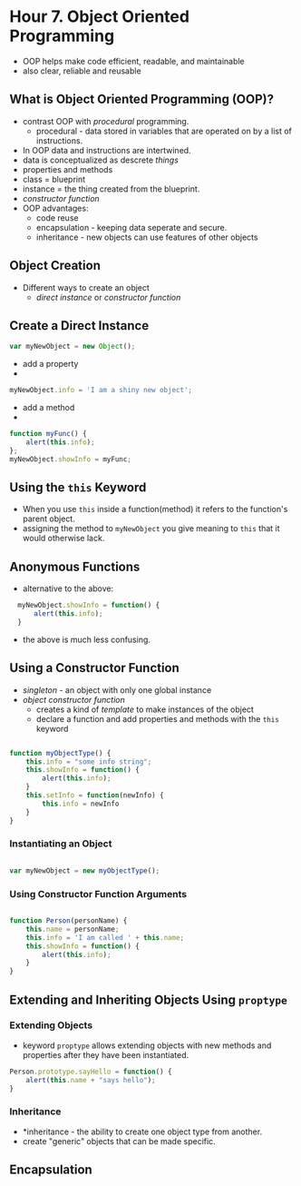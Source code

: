 # Hour 7. Object Oriented Programming

- OOP helps make code efficient, readable, and maintainable
- also clear, reliable and reusable

## What is Object Oriented Programming (OOP)?

- contrast OOP with *procedural* programming.
  - procedural - data stored in variables that are operated on by a list of instructions.
- In OOP data and instructions are intertwined.
- data is conceptualized as descrete *things* 
- properties and methods
- class = blueprint
- instance = the thing created from the blueprint.
- *constructor function* 
- OOP advantages:
  - code reuse
  - encapsulation - keeping data seperate and secure.
  - inheritance - new objects can use features of other objects
  
## Object Creation

- Different ways to create an object
  - *direct instance* or *constructor function*

## Create a Direct Instance

~~~javascript
var myNewObject = new Object();
~~~

- add a property
- 
~~~javascript
myNewObject.info = 'I am a shiny new object';
~~~

- add a method
- 
~~~javascript
function myFunc() {
    alert(this.info);
};
myNewObject.showInfo = myFunc;
~~~

## Using the `this` Keyword

- When you use `this` inside a function(method) it refers to the function's parent object.
- assigning the method to `myNewObject` you give meaning to `this` that it would otherwise lack.

## Anonymous Functions

- alternative to the above:

~~~javascript
  myNewObject.showInfo = function() {
      alert(this.info);
  }
~~~

- the above is much less confusing.

## Using a Constructor Function

- *singleton* - an object with only one global instance
- *object constructor function*
  - creates a kind of *template* to make instances of the object
  - declare a function and add properties and methods with the `this` keyword

~~~javascript

function myObjectType() {
    this.info = "some info string";
    this.showInfo = function() {
        alert(this.info);
    }
    this.setInfo = function(newInfo) {
        this.info = newInfo
    }
}
~~~

### Instantiating an Object

~~~javascript

var myNewObject = new myObjectType();

~~~

### Using Constructor Function Arguments

~~~javascript

function Person(personName) {
    this.name = personName;
    this.info = 'I am called ' + this.name;
    this.showInfo = function() {
        alert(this.info);
    }
}
~~~

## Extending and Inheriting Objects Using `proptype`

### Extending Objects

- keyword `proptype` allows extending objects with new methods and properties after they have been instantiated.

~~~javascript
Person.prototype.sayHello = function() {
    alert(this.name + "says hello");
}
~~~

### Inheritance

- *inheritance - the ability to create one object type from another.
- create "generic" objects that can be made specific. 

## Encapsulation



















